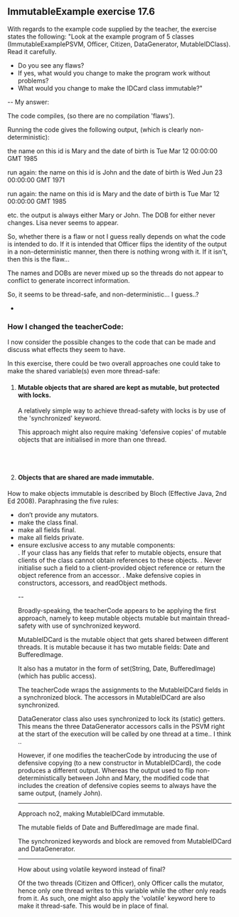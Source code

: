 ImmutableExample exercise 17.6
----

With regards to the example code supplied by the teacher, the exercise states
the following:
"Look at the example program of 5 classes (ImmutableExamplePSVM, Officer, Citizen,
DataGenerator, MutableIDClass). Read it carefully.
- Do you see any flaws?
- If yes, what would you change to make the program work without problems?
- What would you change to make the IDCard class immutable?"


--
My answer:

The code compiles, (so there are no compilation 'flaws').

Running the code gives the following output, (which is clearly non-deterministic):

the name on this id is Mary
and the date of birth is Tue Mar 12 00:00:00 GMT 1985

run again:
the name on this id is John
and the date of birth is Wed Jun 23 00:00:00 GMT 1971

run again:
the name on this id is Mary
and the date of birth is Tue Mar 12 00:00:00 GMT 1985

etc. the output is always either Mary or John.
The DOB for either never changes.
Lisa never seems to appear.

So, whether there is a flaw or not I guess really depends on what the code is
intended to do.
If it is intended that Officer flips the identity of the output in a
non-deterministic manner, then there is nothing wrong with it.
If it isn't, then this is the flaw...

The names and DOBs are never mixed up so the threads do not appear to conflict
to generate incorrect information.

So, it seems to be thread-safe, and non-deterministic... I guess..?

-

<h3>How I changed the teacherCode:</h3>

I now consider the possible changes to the code that can be made and discuss
what effects they seem to have.


In this exercise, there could be two overall approaches one could take to make
the shared variable(s) even more thread-safe:
<ol>
<li> <h4>Mutable objects that are shared are kept as mutable, but protected with locks.</h4></li>

A relatively simple way to achieve thread-safety with locks is by use of the
'synchronized' keyword.

This approach might also require making 'defensive copies' of mutable objects that are initialised in more than one thread.


<br/><br/>


<li><h4>Objects that are shared are made immutable.</h4></li>
</ol>
How to make objects immutable is described by Bloch (Effective Java, 2nd Ed 2008).
Paraphrasing the five rules:
<ul>
<li>don’t provide any mutators.</li>
<li>make the class final.</li>
<li>make all fields final.</li>
<li>make all fields private.</li>
<li>ensure exclusive access to any mutable components:</li>
  . If your class has any fields that refer to mutable objects, ensure that
     clients of the class cannot obtain references to these objects.
  . Never initialise such a field to a client-provided object reference or
     return the object reference from an accessor.
  . Make defensive copies in constructors, accessors, and readObject methods.

--

Broadly-speaking, the teacherCode appears to be applying the first approach,
namely to keep mutable objects mutable but maintain thread-safety with use of
synchronized keyword.

MutableIDCard is the mutable object that gets shared between different threads.
It is mutable because it has two mutable fields: Date and BufferedImage.

It also has a mutator in the form of set(String, Date, BufferedImage) (which
has public access).

The teacherCode wraps the assignments to the MutableIDCard fields in a
synchronized block. The accessors in MutableIDCard are also synchronized.

DataGenerator class also uses synchronized to lock its (static) getters.
This means the three DataGenerator accessors calls in the PSVM right at the
start of the execution will be called by one thread at a time.. I think ..

However, if one modifies the teacherCode by introducing the use of defensive
copying (to a new constructor in MutableIDCard), the code produces a different
output.
Whereas the output used to flip non-deterministically between John and Mary,
the modified code that includes the creation of defensive copies seems to always
have the same output, (namely John).

---

Approach no2, making MutableIDCard immutable.

The mutable fields of Date and BufferedImage are made final.

The synchronized keywords and block are removed from MutableIDCard and
DataGenerator.


----

How about using volatile keyword instead of final?

Of the two threads (Citizen and Officer), only Officer calls the mutator, hence
only one thread writes to this variable while the other only reads from it. As
such, one might also apply the 'volatile' keyword here to make it thread-safe.
This would be in place of final.
